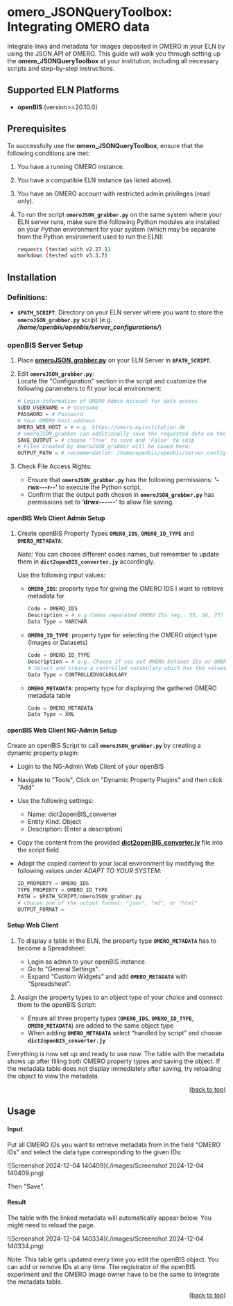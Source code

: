 <a id="readme-top"></a>

<!-- GETTING STARTED -->
#  omero_JSONQueryToolbox: Integrating OMERO data
Integrate links and metadata for images deposited in OMERO in your ELN by using the JSON API of OMERO.
This guide will walk you through setting up the **omero_JSONQueryToolbox** at your institution, including all necessary scripts and step-by-step instructions.

## Supported ELN Platforms
- **openBIS** (version>=20.10.0)

## Prerequisites

To successfully use the **omero_JSONQueryToolbox**, ensure that the following conditions are met:

1. You have a running OMERO instance.
2. You have a compatible ELN instance (as listed above).
3. You have an OMERO account with restricted admin privileges (read only).


4. To run the script **`omeroJSON_grabber.py`** on the same system where your ELN server runs, make sure the following Python modules are installed on your Python environment for your system (which may be separate from the Python environment used to run the ELN):
    ```sh
    requests (tested with v2.27.1)
    markdown (tested with v3.3.7)
    ```

## Installation
### Definitions:
- **`$PATH_SCRIPT`**: Directory on your ELN server where you want to store the **`omeroJSON_grabber.py`** script (e.g. ***/home/openbis/openbis/server_configurations/***)

### openBIS Server Setup

1. Place **[omeroJSON_grabber.py](src/omero_JSONQueryToolbox/omeroJSON_grabber.py)** on your ELN Server in **`$PATH_SCRIPT`**. 

2. Edit **`omeroJSON_grabber.py`**:
<br>Locate the "Configuration" section in the script and customize the following parameters to fit your local environment:
   ```py
   # Login information of OMERO Admin Account for data access 
   SUDO_USERNAME = # Username
   PASSWORD = # Password
   # Your OMERO host address
   OMERO_WEB_HOST = # e.g. https://omero.myinstitution.de
   # omeroJSON_grabber can additionally save the requested data on the server.
   SAVE_OUTPUT = # choose 'True' to save and 'False' to skip
   # Files created by omeroJSON_grabber will be saved here:
   OUTPUT_PATH = # recommendation: /home/openbis/openbis/server_configurations/transitionlayer_data/
   ```
4. Check File Access Rights:
    * Ensure that **`omeroJSON_grabber.py`**  has the following permissions: **‘-rwx---r--’** to execute the Python script.
    * Confirm that the output path chosen in **`omeroJSON_grabber.py`** has permissions set to **‘drwx------’** to allow file saving.


#### openBIS Web Client Admin Setup

1. Create openBIS Property Types **`OMERO_IDS`**, **`OMERO_ID_TYPE`** and **`OMERO_METADATA`**:
   
   *Note:* You can choose different codes names, but remember to update them in **`dict2openBIS_converter.jy`** accordingly.
   
   Use the following input values:
   - **`OMERO_IDS`**: property type for giving the OMERO IDS I want to retrieve metadata for
     ```py
     Code = OMERO_IDS
     Description = # e.g Comma separated OMERO IDs (eg.: 55, 56, 77)
     Data Type = VARCHAR
     ```

   - **`OMERO_ID_TYPE`**: property type for selecting the OMERO object type (Images or Datasets)
     ```py 
     Code = OMERO_ID_TYPE
     Description = # e.g. Choose if you put OMERO Dataset IDs or OMERO Image IDs in OMERO_IDS
     # Select and create a controlled vocabulary which has the values “DATASET” and “IMAGES”
     Data Type = CONTROLLEDVOCABULARY
     ```

   - **`OMERO_METADATA`**: property type for displaying the gathered OMERO metadata table 
      ```py
      Code = OMERO_METADATA
      Data Type = XML
      ```
      
#### openBIS Web Client NG-Admin Setup
Create an openBIS Script to call **`omeroJSON_grabber.py`** by creating a dynamic property plugin:

   * Login to the NG-Admin Web Client of your openBIS
   * Navigate to "Tools", Click on "Dynamic Property Plugins" and then click "Add"
   * Use the following settings:

      * Name: dict2openBIS_converter
      * Entity Kind: Object
      * Description: (Enter a description)

   * Copy the content from the provided **[dict2openBIS_converter.jy](src/omero_JSONQueryToolbox/dict2openBIS_converter.jy)** file into the script field
   * Adapt the copied content to your local environment by modifying the following values under *ADAPT TO YOUR SYSTEM*:
     ```py
     ID_PROPERTY = OMERO_IDS
     TYPE_PROPERTY = OMERO_ID_TYPE
     PATH = $PATH_SCRIPT/omeroJSON_grabber.py
     # choose one of the output format: "json", "md", or "html"
     OUTPUT_FORMAT =
     ```

#### Setup Web Client
1. To display a table in the ELN, the property type **`OMERO_METADATA`** has to become a Spreadsheet:
   * Login as admin to your openBIS instance. 
   * Go to "General Settings".
   * Expand “Custom Widgets” and add **`OMERO_METADATA`** with “Spreadsheet”.

2. Assign the property types to an object type of your choice and connect them to the openBIS Script:
   * Ensure all three property types (**`OMERO_IDS`**, **`OMERO_ID_TYPE`**, **`OMERO_METADATA`**) are added to the same object type
   * When adding **`OMERO_METADATA`** select “handled by script” and choose **`dict2openBIS_converter.jy`**


Everything is now set up and ready to use now.
The table with the metadata shows up after filling both OMERO property types and saving the object. If the metadata table does not display immediately after saving, try reloading the object to view the metadata.



<p align="right">(<a href="#readme-top">back to top</a>)</p>



<!-- USAGE EXAMPLES -->
## Usage
#### Input
Put all OMERO IDs you want to retrieve metadata from in the field "OMERO IDs" and select the data type corresponding to the given IDs:

![Screenshot 2024-12-04 140409](./images/Screenshot 2024-12-04 140409.png)

Then "Save".

#### Result
The table with the linked metadata will automatically appear below. You might need to reload the page.

![Screenshot 2024-12-04 140334](./images/Screenshot 2024-12-04 140334.png)

Note:
This table gets updated every time you edit the openBIS object. You can add or remove IDs at any time.
The registrator of the openBIS experiment and the OMERO image owner have to be the same to integrate the metadata table.

<p align="right">(<a href="#readme-top">back to top</a>)</p>
